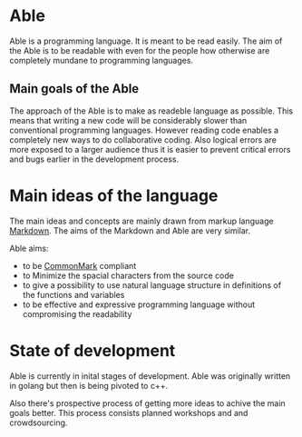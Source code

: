# Able

Able is a programming language. It is meant to be read easily. The aim of the Able is to be readable with even for the people how otherwise are completely mundane to programming languages.

## Main goals of the Able

The approach of the Able is to make as readeble language as possible. This means that writing a new code will be considerably slower than conventional programming languages. However reading code enables a completely new ways to do collaborative coding. Also logical errors are more exposed to a larger audience thus it is easier to prevent critical errors and bugs earlier in the development process.

# Main ideas of the language

The main ideas and concepts are mainly drawn from markup language [Markdown](https://en.wikipedia.org/wiki/Markdown). The aims of the Markdown and Able are very similar.

Able aims:

- to be [CommonMark](https://commonmark.org/) compliant
- to Minimize the spacial characters from the source code
- to give a possibility to use natural language structure in definitions of the functions and variables
- to be effective and expressive programming language without compromising the readability

# State of development

Able is currently in inital stages of development. Able was originally written in golang but then is being pivoted to c++.

Also there's prospective process of getting more ideas to achive the main goals better. This process consists planned workshops and and crowdsourcing.
